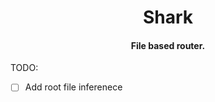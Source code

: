 <div align="center">

# Shark

#### File based router.

</div>

TODO:

- [ ] Add root file inferenece



